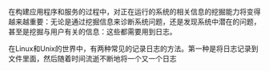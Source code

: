 在构建应用程序和服务的过程中，对正在运行的系统的相关信息的挖掘能力将变得越来越重要：无论是通过挖掘信息来诊断系统问题，还是发现系统中潜在的问题，甚至是挖掘与用户有关的信息：这些都需要用到日志。

在Linux和Unix的世界中，有两种常见的记录日志的方法。第一种是将日志记录到文件里面，然后随着时间流逝不断地将一个又一个日志

